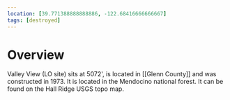 ```yaml
---
location: [39.771388888888886, -122.68416666666667]
tags: [destroyed]
---
```


# Overview

Valley View (LO site) sits at 5072', is located in [[Glenn County]] and was constructed in 1973. It is located in the Mendocino national forest. It can be found on the Hall Ridge USGS topo map.


